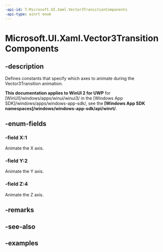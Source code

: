 ```yaml
---
-api-id: T:Microsoft.UI.Xaml.Vector3TransitionComponents
-api-type: winrt enum
---
```


<!-- Enumeration syntax.
public enum Vector3TransitionComponents : uint 
-->

# Microsoft.UI.Xaml.Vector3TransitionComponents

## -description
Defines constants that specify which axes to animate during the Vector3Transition animation. 

**This documentation applies to WinUI 2 for UWP** for [WinUI]/windows/apps/winui/winui3/ in the [Windows App SDK]/windows/apps/windows-app-sdk/, see the **[Windows App SDK namespaces]/windows/windows-app-sdk/api/winrt/**.

## -enum-fields
### -field X:1
Animate the X axis.

### -field Y:2
Animate the Y axis.

### -field Z:4
Animate the Z axis.

## -remarks

## -see-also

## -examples
